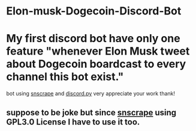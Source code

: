 # Elon-musk-Dogecoin-Discord-Bot

# My first discord bot have only one feature "whenever Elon Musk tweet about Dogecoin boardcast to every channel this bot exist."

bot using [snscrape](https://github.com/JustAnotherArchivist/snscrape) and [discord.py](https://github.com/Rapptz/discord.py) very appreciate your work thank!

## suppose to be joke but since [snscrape](https://github.com/JustAnotherArchivist/snscrape) using GPL3.0 License I have to use it too. 

